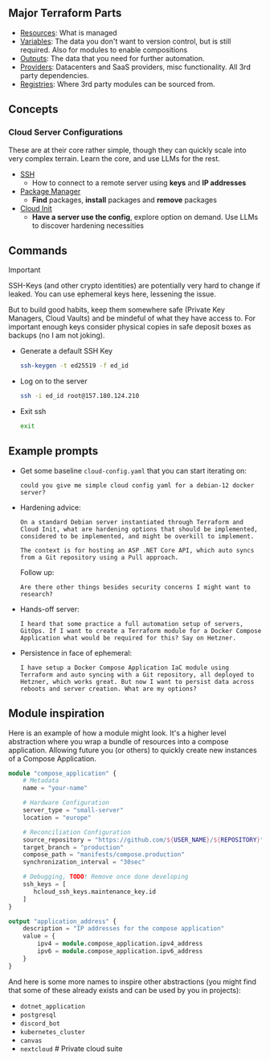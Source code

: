 ## Major Terraform Parts

- [Resources](https://developer.hashicorp.com/terraform/plugin/sdkv2/resources): What is managed
- [Variables](https://developer.hashicorp.com/terraform/language/values): The data you don't want to version control, but is still required. Also for modules to enable compositions
- [Outputs](https://developer.hashicorp.com/terraform/language/values): The data that you need for further automation.
- [Providers](https://developer.hashicorp.com/terraform/language/providers): Datacenters and SaaS providers, misc functionality. All 3rd party dependencies.
- [Registries](https://registry.terraform.io/): Where 3rd party modules can be sourced from.

## Concepts

### Cloud Server Configurations

These are at their core rather simple, though they can quickly scale into very complex terrain. Learn the core, and use LLMs for the rest.

- [SSH](https://www.digitalocean.com/community/tutorials/ssh-essentials-working-with-ssh-servers-clients-and-keys)
  - How to connect to a remote server using **keys** and **IP addresses**
- [Package Manager](https://www.onyxgs.com/blog/introduction-package-managers)
  - **Find** packages, **install** packages and **remove** packages
- [Cloud Init](https://cloudinit.readthedocs.io/en/latest/tutorial/index.html)
  - **Have a server use the config**, explore option on demand. Use LLMs to discover hardening necessities

## Commands

> [!IMPORTANT]
> SSH-Keys (and other crypto identities) are potentially very hard to change if leaked. You can use ephemeral keys here, lessening the issue.
>
> But to build good habits, keep them somewhere safe (Private Key Managers, Cloud Vaults) and be mindeful of what they have access to. For important enough keys consider physical copies in safe deposit boxes as backups (no I am not joking).

- Generate a default SSH Key

  ```sh
  ssh-keygen -t ed25519 -f ed_id
  ```

- Log on to the server

  ```sh
  ssh -i ed_id root@157.180.124.210
  ```

- Exit ssh

  ```sh
  exit
  ```

## Example prompts

- Get some baseline `cloud-config.yaml` that you can start iterating on:
  ```
  could you give me simple cloud config yaml for a debian-12 docker server?
  ```
- Hardening advice:

  ```
  On a standard Debian server instantiated through Terraform and Cloud Init, what are hardening options that should be implemented, considered to be implemented, and might be overkill to implement.

  The context is for hosting an ASP .NET Core API, which auto syncs from a Git repository using a Pull approach.
  ```

  Follow up:

  ```
  Are there other things besides security concerns I might want to research?
  ```

- Hands-off server:
  ```
  I heard that some practice a full automation setup of servers, GitOps. If I want to create a Terraform module for a Docker Compose Application what would be required for this? Say on Hetzner.
  ```
- Persistence in face of ephemeral:
  ```
  I have setup a Docker Compose Application IaC module using Terraform and auto syncing with a Git repository, all deployed to Hetzner, which works great. But now I want to persist data across reboots and server creation. What are my options?
  ```

## Module inspiration

Here is an example of how a module might look. It's a higher level abstraction where you wrap a bundle of resources into a compose application. Allowing future you (or others) to quickly create new instances of a Compose Application.

```tf
module "compose_application" {
    # Metadata
    name = "your-name"

    # Hardware Configuration
    server_type = "small-server"
    location = "europe"

    # Reconciliation Configuration
    source_repository = "https://github.com/${USER_NAME}/${REPOSITORY}"
    target_branch = "production"
    compose_path = "manifests/compose.production"
    synchronization_interval = "30sec"

    # Debugging, TODO! Remove once done developing
    ssh_keys = [
       hcloud_ssh_keys.maintenance_key.id
    ]
}

output "application_address" {
    description = "IP addresses for the compose application"
    value = {
        ipv4 = module.compose_application.ipv4_address
        ipv6 = module.compose_application.ipv6_address
    }
}
```

And here is some more names to inspire other abstractions (you might find that some of these already exists and can be used by you in projects):

- `dotnet_application`
- `postgresql`
- `discord_bot`
- `kubernetes_cluster`
- `canvas`
- `nextcloud` # Private cloud suite
